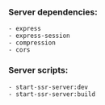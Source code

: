 ### Server dependencies:

```
- express
- express-session
- compression
- cors
```

### Server scripts:

```
- start-ssr-server:dev
- start-ssr-server:build
```
